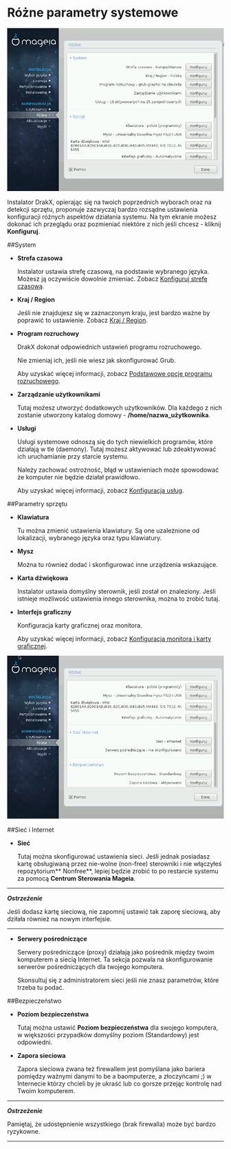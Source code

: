 # Różne parametry systemowe

![](./images/dx2-summary.png)

Instalator DrakX, opierając się na twoich poprzednich wyborach oraz na detekcji sprzętu, proponuje zazwyczaj bardzo rozsądne ustawienia konfiguracji różnych aspektów działania systemu. Na tym ekranie możesz dokonać ich przeglądu oraz pozmieniać niektóre z nich jeśli chcesz - kliknij **Konfiguruj**.

##System

* **Strefa czasowa**

    Instalator ustawia strefę czasową, na podstawie wybranego języka. Możesz ją oczywiście dowolnie zmieniać. Zobacz [Konfiguruj strefę czasową](./timezone.md).

* **Kraj / Region**

    Jeśli nie znajdujesz się w zaznaczonym kraju, jest bardzo ważne by poprawić to ustawienie. Zobacz [Kraj / Region](./country.md).

* **Program rozruchowy**

    DrakX dokonał odpowiednich ustawień programu rozruchowego.

    Nie zmieniaj ich, jeśli nie wiesz jak skonfigurować Grub.

    Aby uzyskać więcej informacji, zobacz [Podstawowe opcje programu rozruchowego](./bootloader.md).

* **Zarządzanie użytkownikami**

    Tutaj możesz utworzyć dodatkowych użytkowników. Dla każdego z nich zostanie utworzony katalog domowy - **/home/nazwa_użytkownika**.

* **Usługi**

    Usługi systemowe odnoszą się do tych niewielkich programów, które działają w tle (daemony). Tutaj możesz aktywować lub zdeaktywować ich uruchamianie przy starcie systemu.

    Należy zachować ostrożność, błąd w ustawieniach może spowodować że komputer nie będzie działał prawidłowo.

    Aby uzyskać więcej informacji, zobacz [Konfiguracja usług](./services.md).

##Parametry sprzętu

 * **Klawiatura**

    Tu można zmienić ustawienia klawiatury. Są one uzależnione od lokalizacji, wybranego języka oraz typu klawiatury.

 * **Mysz**

    Można tu również dodać i skonfigurować inne urządzenia wskazujące.

 *  **Karta dźwiękowa**

    Instalator ustawia domyślny sterownik, jeśli został on znaleziony. Jeśli istnieje możliwość ustawienia innego sterownika, można to zrobić tutaj.

*  **Interfejs graficzny**

    Konfiguracja karty graficznej oraz monitora.

    Aby uzyskać więcej informacji, zobacz [Konfiguracja monitora i karty graficznej](monitor.md).

![](./images/dx2-summaryBottom.png)

##Sieć i Internet

* **Sieć**

    Tutaj można skonfigurować ustawienia sieci. Jeśli jednak posiadasz kartę obsługiwaną przez nie-wolne (non-free) sterowniki i nie włączyłeś repozytorium** Nonfree**, lepiej będzie zrobić to po restarcie systemu za pomocą **Centrum Sterowania Mageia**.

---

***Ostrzeżenie***

Jeśli dodasz kartę sieciową, nie zapomnij ustawić tak zaporę sieciową, aby dziłała również na nowym interfejsie.

---

* **Serwery pośredniczące**

    Serwery pośredniczące (proxy) działają jako pośrednik między twoim komputerem a siecią Internet. Ta sekcja pozwala na skonfigurowanie serwerów pośredniczących dla twojego komputera.

    Skonsultuj się z administratorem sieci jeśli nie znasz parametrów, które trzeba tu podać.

##Bezpieczeństwo

* **Poziom bezpieczeństwa**

    Tutaj można ustawić **Poziom bezpieczeństwa** dla swojego komputera, w większości przypadków domyślny poziom (Standardowy) jest odpowiedni.


* **Zapora sieciowa**

    Zapora sieciowa zwana też firewallem jest pomyślana jako bariera pomiędzy ważnymi danymi to be a baomputerze, a złoczyńcami ;) w Internecie którzy chcieli by je ukraść lub co gorsze przejąc kontrolę nad Twoim komputerem.


---

***Ostrzeżenie***

Pamiętaj, że udostępnienie wszystkiego (brak firewalla) może być bardzo ryzykowne.


---
